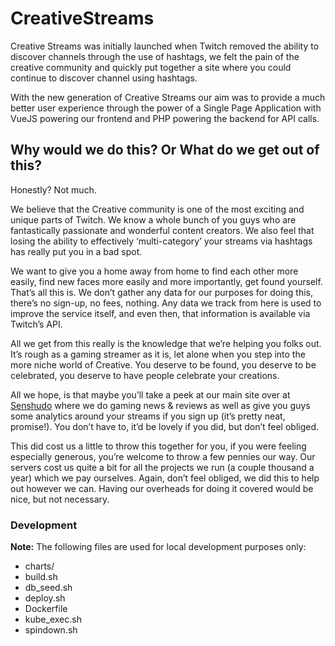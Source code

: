 # CreativeStreams
 
Creative Streams was initially launched when Twitch removed the ability to discover channels through the use of hashtags, we felt the pain of the creative community and quickly put together a site where you could continue to discover channel using hashtags.

With the new generation of Creative Streams our aim was to provide a much better user experience through the power of a Single Page Application with VueJS powering our frontend and PHP powering the backend for API calls.

## Why would we do this? Or What do we get out of this?

Honestly? Not much.

We believe that the Creative community is one of the most exciting and unique parts of Twitch. We know a whole bunch of you guys who are fantastically passionate and wonderful content creators. We also feel that losing the ability to effectively ‘multi-category’ your streams via hashtags has really put you in a bad spot.

We want to give you a home away from home to find each other more easily, find new faces more easily and more importantly, get found yourself. That’s all this is. We don’t gather any data for our purposes for doing this, there’s no sign-up, no fees, nothing. Any data we track from here is used to improve the service itself, and even then, that information is available via Twitch’s API.

All we get from this really is the knowledge that we’re helping you folks out. It’s rough as a gaming streamer as it is, let alone when you step into the more niche world of Creative. You deserve to be found, you deserve to be celebrated, you deserve to have people celebrate your creations.

All we hope, is that maybe you’ll take a peek at our main site over at [Senshudo](https://www.senshudo.tv) where we do gaming news & reviews as well as give you guys some analytics around your streams if you sign up (it’s pretty neat, promise!). You don’t have to, it’d be lovely if you did, but don’t feel obliged.

This did cost us a little to throw this together for you, if you were feeling especially generous, you’re welcome to throw a few pennies our way. Our servers cost us quite a bit for all the projects we run (a couple thousand a year) which we pay ourselves. Again, don’t feel obliged, we did this to help out however we can. Having our overheads for doing it covered would be nice, but not necessary.

### Development

**Note:** The following files are used for local development purposes only:
* charts/
* build.sh
* db_seed.sh
* deploy.sh
* Dockerfile
* kube_exec.sh
* spindown.sh
